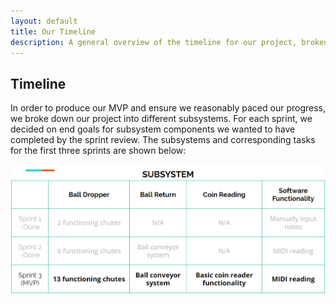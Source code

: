 ```yaml
---
layout: default
title: Our Timeline
description: A general overview of the timeline for our project, broken down into sprints.
---
```


## Timeline

In order to produce our MVP and ensure we reasonably paced our progress, we broke down our project into different subsystems. For each sprint, we decided on end goals for subsystem components we wanted to have completed by the sprint review. The subsystems and corresponding tasks for the first three sprints are shown below:

![Timeline](media/timeline.png)
